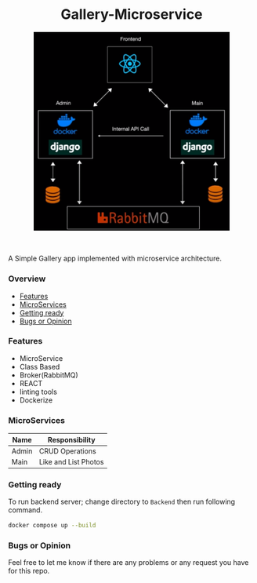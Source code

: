 
<h1 align="center">Gallery-Microservice</h1>
<p align="center">
  <img src="./Images/Arch.png" width=400>
</p>
<p><br></p>
A Simple Gallery app implemented with microservice architecture.

### Overview
- [Features](#features)
- [MicroServices](#microservices)
- [Getting ready](#getting-ready)
- [Bugs or Opinion](#bugs-or-opinion)

### Features
- MicroService
- Class Based
- Broker(RabbitMQ)
- REACT
- linting tools
- Dockerize

### MicroServices
| Name | Responsibility |
| --- | --- |
| Admin | CRUD Operations |
| Main | Like and List Photos |

### Getting ready
To run backend server; change directory to `Backend` then run following command.
```bash
docker compose up --build
```

### Bugs or Opinion
Feel free to let me know if there are any problems or any request you have for this repo.
